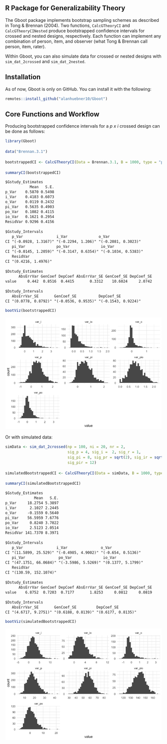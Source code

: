 
## R Package for Generalizability Theory

The Gboot package implements bootstrap sampling schemes as described in
Tong & Brennan (2004). Two functions, `CalcGTheoryCI` and
`CalcGTheoryCINested` produce bootstrapped confidence intervals for
crossed and nested designs, respectively. Each function can implement
any combination of person, item, and observer (what Tong & Brennan call
person, item, rater).

Within Gboot, you can also simulate data for crossed or nested designs
with `sim_dat_2crossed` and `sim_dat_2nested`.

## Installation

As of now, Gboot is only on GitHub. You can install it with the
following:

``` r
remotes::install_github("alanhuebner10/Gboot")
```

## Core Functions and Workflow

Producing bootstrapped confidence intervals for a *p x i* crossed design
can be done as follows:

``` r
library(Gboot)

data("Brennan.3.1")

bootstrappedCI <- CalcGTheoryCI(Data = Brennan.3.1, B = 1000, type = "pi")

summaryCI(bootstrappedCI)
```

    $Gstudy_Estimates
               Mean   S.E.
    p_Var    0.5870 0.5498
    i_Var    0.4183 0.6073
    o_Var    0.0119 0.2432
    pi_Var   0.5635 0.4903
    po_Var   0.1082 0.4115
    io_Var   0.1621 0.2954
    ResidVar 0.9296 0.4156
    
    $Gstudy_Intervals
       p_Var               i_Var              o_Var              
    CI "(-0.0928, 1.3167)" "(-0.2294, 1.206)" "(-0.2081, 0.3023)"
       pi_Var              po_Var              io_Var             
    CI "(-0.0145, 1.2059)" "(-0.3147, 0.6354)" "(-0.1034, 0.5383)"
       ResidVar          
    CI "(0.4216, 1.4976)"
    
    $Dstudy_Estimates
          AbsErrVar GenCoef DepCoef AbsErrVar_SE GenCoef_SE DepCoef_SE
    value     0.442  0.8516  0.4415       0.3312    10.6024     2.0742
    
    $Dstudy_Intervals
       AbsErrVar_SE       GenCoef_SE          DepCoef_SE         
    CI "(0.0778, 0.8792)" "(-0.0536, 0.9535)" "(-0.1543, 0.9224)"

``` r
bootViz(bootstrappedCI)
```

![](README_files/figure-gfm/unnamed-chunk-2-1.png)<!-- -->

Or with simulated data:

``` r
simData <- sim_dat_2crossed(np = 100, ni = 20, nr = 2,
                            sig_p = 4, sig_i =  2, sig_r = 1,
                            sig_pi = 8, sig_pr = sqrt(2), sig_ir = sqrt(3), 
                            sig_pir = 12)

simulatedBootstrappedCI <- CalcGTheoryCI(Data = simData, B = 1000, type = "pi")

summaryCI(simulatedBootstrappedCI)
```

    $Gstudy_Estimates
                 Mean   S.E.
    p_Var     18.2754 5.3897
    i_Var      2.1027 2.2445
    o_Var     -0.1559 0.5640
    pi_Var    56.5959 7.6776
    po_Var     0.8240 3.7022
    io_Var     2.5123 2.0514
    ResidVar 141.7370 8.3971
    
    $Gstudy_Intervals
       p_Var               i_Var               o_Var             
    CI "(11.5899, 25.529)" "(-0.4985, 4.9002)" "(-0.654, 0.5136)"
       pi_Var               po_Var              io_Var            
    CI "(47.1751, 66.0684)" "(-3.5986, 5.5269)" "(0.1377, 5.1799)"
       ResidVar            
    CI "(130.59, 152.1074)"
    
    $Dstudy_Estimates
          AbsErrVar GenCoef DepCoef AbsErrVar_SE GenCoef_SE DepCoef_SE
    value    6.8752  0.7203  0.7177       1.8253     0.0812     0.0819
    
    $Dstudy_Intervals
       AbsErrVar_SE       GenCoef_SE         DepCoef_SE        
    CI "(4.6717, 9.2751)" "(0.6188, 0.8139)" "(0.6177, 0.8135)"

``` r
bootViz(simulatedBootstrappedCI)
```

![](README_files/figure-gfm/unnamed-chunk-3-1.png)<!-- -->
